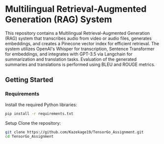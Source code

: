 # Multilingual Retrieval-Augmented Generation (RAG) System

This repository contains a Multilingual Retrieval-Augmented Generation (RAG) system that transcribes audio from video or audio files, generates embeddings, and creates a Pinecone vector index for efficient retrieval. The system utilizes OpenAI's Whisper for transcription, Sentence Transformer for embeddings, and integrates with GPT-3.5 via Langchain for summarization and translation tasks. Evaluation of the generated summaries and translations is performed using BLEU and ROUGE metrics.

## Getting Started

### Requirements

Install the required Python libraries:

```sh
pip install -r requirements.txt
```
Setup
Clone the repository:

```sh
git clone https://github.com/Kazekage19/TensorGo_Assignment.git
cd TensorGo_Assignment
```
